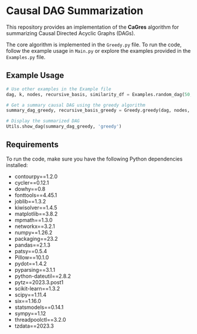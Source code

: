 # Causal DAG Summarization

This repository provides an implementation of the **CaGres** algorithm for summarizing Causal Directed Acyclic Graphs (DAGs).

The core algorithm is implemented in the `Greedy.py` file. To run the code, follow the example usage in `Main.py` or explore the examples provided in the `Examples.py` file.

## Example Usage

```python
# Use other examples in the Example file
dag, k, nodes, recursive_basis, similarity_df = Examples.random_dag(50, 0.3)

# Get a summary causal DAG using the greedy algorithm
summary_dag_greedy, recursive_basis_greedy = Greedy.greedy(dag, nodes, recursive_basis, k, similarity_df)

# Display the summarized DAG
Utils.show_dag(summary_dag_greedy, 'greedy')
```

## Requirements

To run the code, make sure you have the following Python dependencies installed:

- contourpy==1.2.0
- cycler==0.12.1
- dowhy==0.8
- fonttools==4.45.1
- joblib==1.3.2
- kiwisolver==1.4.5
- matplotlib==3.8.2
- mpmath==1.3.0
- networkx==3.2.1
- numpy==1.26.2
- packaging==23.2
- pandas==2.1.3
- patsy==0.5.4
- Pillow==10.1.0
- pydot==1.4.2
- pyparsing==3.1.1
- python-dateutil==2.8.2
- pytz==2023.3.post1
- scikit-learn==1.3.2
- scipy==1.11.4
- six==1.16.0
- statsmodels==0.14.1
- sympy==1.12
- threadpoolctl==3.2.0
- tzdata==2023.3



